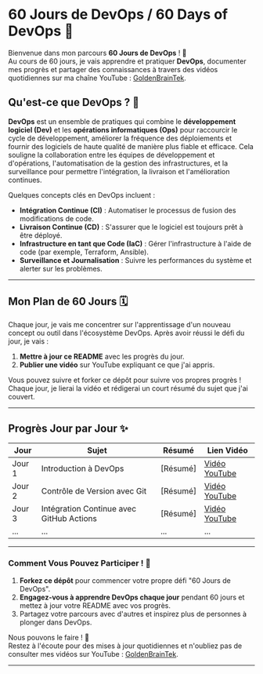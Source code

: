 
# 60 Jours de DevOps / 60 Days of DevOps 🚀

Bienvenue dans mon parcours **60 Jours de DevOps** ! 🙌  
Au cours de 60 jours, je vais apprendre et pratiquer **DevOps**, documenter mes progrès et partager des connaissances à travers des vidéos quotidiennes sur ma chaîne YouTube : [GoldenBrainTek](https://www.youtube.com/@goldenbraintek).

## Qu'est-ce que DevOps ? 🤔

**DevOps** est un ensemble de pratiques qui combine le **développement logiciel (Dev)** et les **opérations informatiques (Ops)** pour raccourcir le cycle de développement, améliorer la fréquence des déploiements et fournir des logiciels de haute qualité de manière plus fiable et efficace. Cela souligne la collaboration entre les équipes de développement et d'opérations, l'automatisation de la gestion des infrastructures, et la surveillance pour permettre l'intégration, la livraison et l'amélioration continues.

Quelques concepts clés en DevOps incluent :
- **Intégration Continue (CI)** : Automatiser le processus de fusion des modifications de code.
- **Livraison Continue (CD)** : S'assurer que le logiciel est toujours prêt à être déployé.
- **Infrastructure en tant que Code (IaC)** : Gérer l'infrastructure à l'aide de code (par exemple, Terraform, Ansible).
- **Surveillance et Journalisation** : Suivre les performances du système et alerter sur les problèmes.

---

## Mon Plan de 60 Jours 🗓️

Chaque jour, je vais me concentrer sur l'apprentissage d'un nouveau concept ou outil dans l'écosystème DevOps. Après avoir réussi le défi du jour, je vais :
1. **Mettre à jour ce README** avec les progrès du jour.
2. **Publier une vidéo** sur YouTube expliquant ce que j'ai appris.

Vous pouvez suivre et forker ce dépôt pour suivre vos propres progrès ! Chaque jour, je lierai la vidéo et rédigerai un court résumé du sujet que j'ai couvert.

---

## Progrès Jour par Jour ✨

| Jour | Sujet | Résumé | Lien Vidéo |
|------|-------|--------|------------|
| Jour 1 | Introduction à DevOps | [Résumé] | [Vidéo YouTube]() |
| Jour 2 | Contrôle de Version avec Git | [Résumé] | [Vidéo YouTube]() |
| Jour 3 | Intégration Continue avec GitHub Actions | [Résumé] | [Vidéo YouTube]() |
| ... | ... | ... | ... |

---

### Comment Vous Pouvez Participer ! 🤝

1. **Forkez ce dépôt** pour commencer votre propre défi "60 Jours de DevOps".
2. **Engagez-vous à apprendre DevOps chaque jour** pendant 60 jours et mettez à jour votre README avec vos progrès.
3. Partagez votre parcours avec d'autres et inspirez plus de personnes à plonger dans DevOps.

Nous pouvons le faire ! 💪  
Restez à l'écoute pour des mises à jour quotidiennes et n'oubliez pas de consulter mes vidéos sur YouTube : [GoldenBrainTek](https://www.youtube.com/@goldenbraintek).

---
